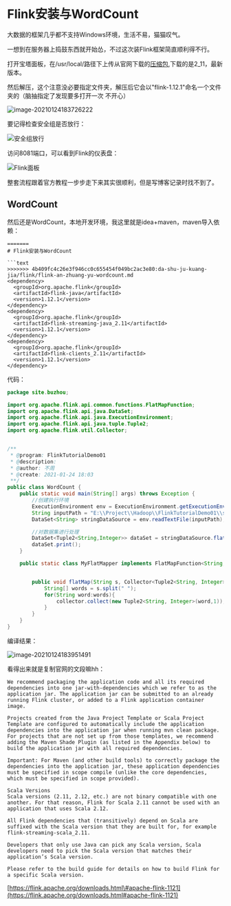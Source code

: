 # Flink安装与WordCount

大数据的框架几乎都不支持Windows环境，生活不易，猫猫叹气。

一想到在服务器上捣鼓东西就开始怂，不过这次装Flink框架简直顺利得不行。

打开宝塔面板，在/usr/local/路径下上传从官网下载的[压缩包](https://mirrors.tuna.tsinghua.edu.cn/apache/flink/flink-1.12.1/flink-1.12.1-bin-scala_2.11.tgz),下载的是2\_11，最新版本。

然后解压，这个注意没必要指定文件夹，解压后它会以"flink-1.12.1"命名一个文件夹的（脑抽指定了发现要多打开一次 不开心）

![image-20210124183726222](https://i.loli.net/2021/01/24/YImaCwWd1HSlVZ3.png)

要记得检查安全组是否放行：

![&#x5B89;&#x5168;&#x7EC4;&#x653E;&#x884C;](https://i.loli.net/2021/01/24/IQRGcXtUiWFn48m.png)

访问8081端口，可以看到Flink的仪表盘：

![Flink&#x9762;&#x677F;](https://i.loli.net/2021/01/24/xBYHlMuQ1Z3CGWz.png)

整套流程跟着官方教程一步步走下来其实很顺利，但是写博客记录时找不到了。

## WordCount

然后还是WordCount，本地开发环境，我这里就是idea+maven，maven导入依赖：

```markup
=======
# Flink安装与WordCount

​```text
>>>>>>> 4b409fc4c26e3f946cc0c655454f049bc2ac3e80:da-shu-ju-kuang-jia/flink/flink-an-zhuang-yu-wordcount.md
<dependency>
  <groupId>org.apache.flink</groupId>
  <artifactId>flink-java</artifactId>
  <version>1.12.1</version>
</dependency>
<dependency>
  <groupId>org.apache.flink</groupId>
  <artifactId>flink-streaming-java_2.11</artifactId>
  <version>1.12.1</version>
</dependency>
<dependency>
  <groupId>org.apache.flink</groupId>
  <artifactId>flink-clients_2.11</artifactId>
  <version>1.12.1</version>
</dependency>
```

代码：

```java
package site.buzhou;

import org.apache.flink.api.common.functions.FlatMapFunction;
import org.apache.flink.api.java.DataSet;
import org.apache.flink.api.java.ExecutionEnvironment;
import org.apache.flink.api.java.tuple.Tuple2;
import org.apache.flink.util.Collector;


/**
 * @program: FlinkTutorialDemo01
 * @description:
 * @author: 不周
 * @create: 2021-01-24 18:03
 **/
public class WordCount {
    public static void main(String[] args) throws Exception {
        //创建执行环境
        ExecutionEnvironment env = ExecutionEnvironment.getExecutionEnvironment();
        String inputPath = "E:\\Project\\Hadoop\\FlinkTutorialDemo01\\src\\main\\resources\\words.txt";
        DataSet<String> stringDataSource = env.readTextFile(inputPath);

        //对数据集进行处理
        DataSet<Tuple2<String,Integer>> dataSet = stringDataSource.flatMap(new MyFlatMapper()).groupBy(0).sum(1);
        dataSet.print();
    }

    public static class MyFlatMapper implements FlatMapFunction<String, Tuple2<String,Integer>>{


        public void flatMap(String s, Collector<Tuple2<String, Integer>> collector) throws Exception {
            String[] words = s.split(" ");
            for(String word:words){
                collector.collect(new Tuple2<String, Integer>(word,1));
            }
        }
    }
}
```

编译结果：

![image-20210124183951491](https://i.loli.net/2021/01/24/6Fu8dw7GUbaTxIZ.png)

看得出来就是复制官网的文段嘛hh：

```text
We recommend packaging the application code and all its required dependencies into one jar-with-dependencies which we refer to as the application jar. The application jar can be submitted to an already running Flink cluster, or added to a Flink application container image.

Projects created from the Java Project Template or Scala Project Template are configured to automatically include the application dependencies into the application jar when running mvn clean package. For projects that are not set up from those templates, we recommend adding the Maven Shade Plugin (as listed in the Appendix below) to build the application jar with all required dependencies.

Important: For Maven (and other build tools) to correctly package the dependencies into the application jar, these application dependencies must be specified in scope compile (unlike the core dependencies, which must be specified in scope provided).

Scala Versions
Scala versions (2.11, 2.12, etc.) are not binary compatible with one another. For that reason, Flink for Scala 2.11 cannot be used with an application that uses Scala 2.12.

All Flink dependencies that (transitively) depend on Scala are suffixed with the Scala version that they are built for, for example flink-streaming-scala_2.11.

Developers that only use Java can pick any Scala version, Scala developers need to pick the Scala version that matches their application’s Scala version.

Please refer to the build guide for details on how to build Flink for a specific Scala version.
```

[https://flink.apache.org/downloads.html\#apache-flink-1121](https://flink.apache.org/downloads.html#apache-flink-1121)

